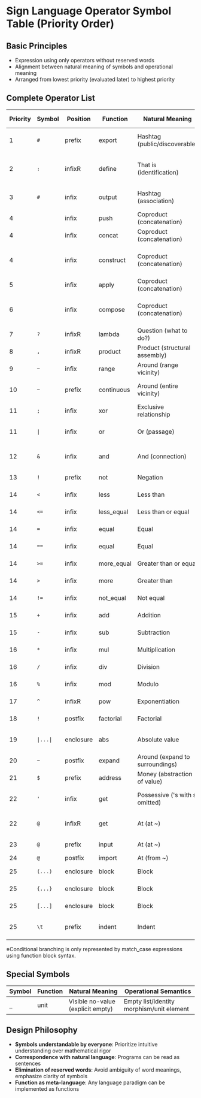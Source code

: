 # Sign Language Operator Symbol Table (Priority Order)

## Basic Principles
- Expression using only operators without reserved words
- Alignment between natural meaning of symbols and operational meaning
- Arranged from lowest priority (evaluated later) to highest priority

## Complete Operator List

| Priority | Symbol | Position | Function | Natural Meaning | Operational Semantics |
|----------|--------|----------|----------|-----------------|---------------------|
| 1 | `#` | prefix | export | Hashtag (public/discoverable) | Make name discoverable from outside |
| 2 | `:` | infixR | define | That is (identification) | Bind left-hand name to right-hand value |
| 3 | `#` | infix | output | Hashtag (association) | Associate data with address |
| 4 | ` ` | infix | push | Coproduct (concatenation) | Add to list |
| 4 | ` ` | infix | concat | Coproduct (concatenation) | List concatenation |
| 4 | ` ` | infix | construct | Coproduct (concatenation) | Left-associative list construction |
| 5 | ` ` | infix | apply | Coproduct (concatenation) | Function application |
| 6 | ` ` | infix | compose | Coproduct (concatenation) | Left-associative function composition |
| 7 | `?` | infixR | lambda | Question (what to do?) | Function definition |
| 8 | `,` | infixR | product | Product (structural assembly) | List construction |
| 9 |  `~` | infix | range | Around (range vicinity) | Range list construction |
| 10 | `~` | prefix | continuous | Around (entire vicinity) | Continuous list construction |
| 11 | `;` | infix | xor | Exclusive relationship | Exclusive logical OR |
| 11 | `\|` | infix | or | Or (passage) | Logical OR (short-circuit evaluation) |
| 12 | `&` | infix | and | And (connection) | Logical AND (short-circuit evaluation) |
| 13 | `!` | prefix | not | Negation | Logical negation |
| 14 | `<` | infix | less | Less than | Comparison operation |
| 14 | `<=` | infix | less_equal | Less than or equal | Comparison operation |
| 14 | `=` | infix | equal | Equal | Comparison operation |
| 14 | `==` | infix | equal | Equal | Comparison operation |
| 14 | `>=` | infix | more_equal | Greater than or equal | Comparison operation |
| 14 | `>` | infix | more | Greater than | Comparison operation |
| 14 | `!=` | infix | not_equal | Not equal | Comparison operation |
| 15 | `+` | infix | add | Addition | Arithmetic operation |
| 15 | `-` | infix | sub | Subtraction | Arithmetic operation |
| 16 | `*` | infix | mul | Multiplication | Arithmetic operation |
| 16 | `/` | infix | div | Division | Arithmetic operation |
| 16 | `%` | infix | mod | Modulo | Arithmetic operation |
| 17 | `^` | infixR | pow | Exponentiation | Exponential operation |
| 18 | `!` | postfix | factorial | Factorial | Factorial operation |
| 19 | `\|...\|` | enclosure | abs | Absolute value | Absolute value operation |
| 20 | `~` | postfix | expand | Around (expand to surroundings) | Expansion |
| 21 | `$` | prefix | address | Money (abstraction of value) | Address acquisition |
| 22 | `'` | infix | get | Possessive ('s with s omitted) | Get value from structure |
| 22 | `@` | infixR | get | At (at ~) | Get value from structure |
| 23 | `@` | prefix | input | At (at ~) | Get data from address |
| 24 | `@` | postfix | import | At (from ~) | Get from file |
| 25 | `(...)` | enclosure | block | Block | Inline block construction |
| 25 | `{...}` | enclosure | block | Block | Inline block construction |
| 25 | `[...]` | enclosure | block | Block | Inline block construction |
| 25 | `\t` | prefix | indent | Indent | Indented block construction |

※Conditional branching is only represented by match_case expressions using function block syntax.

## Special Symbols

| Symbol | Function | Natural Meaning | Operational Semantics |
|--------|----------|-----------------|---------------------|
| `_` | unit | Visible no-value (explicit empty) | Empty list/identity morphism/unit element |

## Design Philosophy
- **Symbols understandable by everyone**: Prioritize intuitive understanding over mathematical rigor
- **Correspondence with natural language**: Programs can be read as sentences
- **Elimination of reserved words**: Avoid ambiguity of word meanings, emphasize clarity of symbols
- **Function as meta-language**: Any language paradigm can be implemented as functions